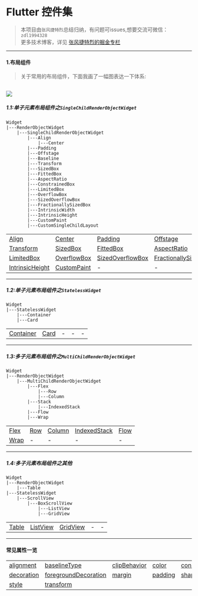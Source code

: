# Flutter 控件集

> 本项目由`张风捷特烈`总结归纳，有问题可issues,想要交流可微信：`zdl1994328`  
> 更多技术博客，详见
> [张风捷特烈的掘金专栏](https://juejin.im/user/5b42c0656fb9a04fe727eb37)

---

#### 1.布局组件

>关于常用的布局组件，下面我画了一幅图表达一下体系:

![](https://user-gold-cdn.xitu.io/2019/7/12/16be3c8b9e5507a0?w=2162&h=1134&f=png&s=263958)
---
##### 1.1:单子元素布局组件之`SingleChildRenderObjectWidget`

```
Widget
|---RenderObjectWidget  
    |---SingleChildRenderObjectWidget  
        |---Align
            |---Center
        |---Padding
        |---Offstage
        |---Baseline
        |---Transform
        |---SizedBox
        |---FittedBox
        |---AspectRatio
        |---ConstrainedBox
        |---LimitedBox
        |---OverflowBox
        |---SizedOverflowBox
        |---FractionallySizedBox
        |---IntrinsicWidth
        |---IntrinsicHeight
        |---CustomPaint
        |---CustomSingleChildLayout
```

 | |||||
---|---|---|---|---
[Align](https://github.com/FlutterJourney/flutter_widget_unit/blob/master/Flutter组件集/布局组件//RenderObjectWidget/SingleChildRenderObjectWidget/Align.md)| [Center](https://github.com/FlutterJourney/flutter_widget_unit/blob/master/Flutter组件集/布局组件//RenderObjectWidget/SingleChildRenderObjectWidget/Center.md)|[Padding](https://github.com/FlutterJourney/flutter_widget_unit/blob/master/Flutter组件集/布局组件//RenderObjectWidget/SingleChildRenderObjectWidget/Padding.md)|[Offstage](https://github.com/FlutterJourney/flutter_widget_unit/blob/master/Flutter组件集/布局组件/RenderObjectWidget/SingleChildRenderObjectWidget/Offstage.md)| [Baseline](https://github.com/FlutterJourney/flutter_widget_unit/blob/master/Flutter组件集/布局组件/RenderObjectWidget/SingleChildRenderObjectWidget/Baseline.md)
[Transform](https://github.com/FlutterJourney/flutter_widget_unit/blob/master/Flutter组件集/布局组件/RenderObjectWidget/SingleChildRenderObjectWidget/Transform.md)| [SizedBox](https://github.com/FlutterJourney/flutter_widget_unit/blob/master/Flutter组件集/布局组件/RenderObjectWidget/SingleChildRenderObjectWidget/SizedBox.md)|[FittedBox](https://github.com/FlutterJourney/flutter_widget_unit/blob/master/Flutter组件集/布局组件/RenderObjectWidget/SingleChildRenderObjectWidget/FittedBox.md)|[AspectRatio](https://github.com/FlutterJourney/flutter_widget_unit/blob/master/Flutter组件集/布局组件/RenderObjectWidget/SingleChildRenderObjectWidget/AspectRatio.md)| [ConstrainedBox](https://github.com/FlutterJourney/flutter_widget_unit/blob/master/Flutter组件集/布局组件/RenderObjectWidget/SingleChildRenderObjectWidget/ConstrainedBox.md)
[LimitedBox](https://github.com/FlutterJourney/flutter_widget_unit/blob/master/Flutter组件集/布局组件/RenderObjectWidget/SingleChildRenderObjectWidget/LimitedBox.md)| [OverflowBox](https://github.com/FlutterJourney/flutter_widget_unit/blob/master/Flutter组件集/布局组件/RenderObjectWidget/SingleChildRenderObjectWidget/OverflowBox.md)|[SizedOverflowBox](https://github.com/FlutterJourney/flutter_widget_unit/blob/master/Flutter组件集/布局组件/RenderObjectWidget/SingleChildRenderObjectWidget/SizedOverflowBox.md)|[FractionallySizedBox](https://github.com/FlutterJourney/flutter_widget_unit/blob/master/Flutter组件集/布局组件/RenderObjectWidget/SingleChildRenderObjectWidget/FractionallySizedBox.md)| [IntrinsicWidth](https://github.com/FlutterJourney/flutter_widget_unit/blob/master/Flutter组件集/布局组件/RenderObjectWidget/SingleChildRenderObjectWidget/IntrinsicWidth.md)
[IntrinsicHeight](https://github.com/FlutterJourney/flutter_widget_unit/blob/master/Flutter组件集/布局组件/RenderObjectWidget/SingleChildRenderObjectWidget/IntrinsicHeight.md)| [CustomPaint](https://github.com/FlutterJourney/flutter_widget_unit/blob/master/Flutter组件集/布局组件/RenderObjectWidget/SingleChildRenderObjectWidget/CustomPaint.md)|-|-| -


---

##### 1.2:单子元素布局组件之`StatelessWidget`

```
Widget
|---StatelessWidget  
    |---Container  
    |---Card
```

 | |||||
---|---|---|---|---
[Container](https://github.com/FlutterJourney/flutter_widget_unit/blob/master/Flutter组件集/布局组件/StatelessWidget/Container.md)| [Card](https://github.com/FlutterJourney/flutter_widget_unit/blob/master/Flutter组件集/布局组件/StatelessWidget/Card.md)|-|-| -

---

##### 1.3:多子元素布局组件之`MultiChildRenderObjectWidget`

```
Widget
|---RenderObjectWidget  
    |---MultiChildRenderObjectWidget  
        |---Flex
            |---Row
            |---Column
        |---Stack
            |---IndexedStack
        |---Flow
        |---Wrap
```

 | |||||
---|---|---|---|---
[Flex](https://github.com/FlutterJourney/flutter_widget_unit/blob/master/Flutter组件集/布局组件/RenderObjectWidget/MultiChildRenderObjectWidget/Flex.md)| [Row](https://github.com/FlutterJourney/flutter_widget_unit/blob/master/Flutter组件集/布局组件/RenderObjectWidget/MultiChildRenderObjectWidget/Row.md)|[Column](https://github.com/FlutterJourney/flutter_widget_unit/blob/master/Flutter组件集/布局组件/RenderObjectWidget/MultiChildRenderObjectWidget/Column.md)|[IndexedStack](https://github.com/FlutterJourney/flutter_widget_unit/blob/master/Flutter组件集/布局组件/RenderObjectWidget/MultiChildRenderObjectWidget/IndexedStack.md)|[Flow](https://github.com/FlutterJourney/flutter_widget_unit/blob/master/Flutter组件集/布局组件/RenderObjectWidget/MultiChildRenderObjectWidget/Flow.md)
[Wrap](https://github.com/FlutterJourney/flutter_widget_unit/blob/master/Flutter组件集/布局组件/RenderObjectWidget/MultiChildRenderObjectWidget/Wrap.md)| -|-|-|-

---

##### 1.4:多子元素布局组件之其他

```
Widget
|---RenderObjectWidget  
    |---Table  
|---StatelessWidget
    |---ScrollView
        |---BoxScrollView
            |---ListView
            |---GridView
```

 | |||||
---|---|---|---|---
[Table](null)| [ListView](null)|[GridView](null)|-|-

---

#### 常见属性一览
 | |||||
---|---|---|---|---
[alignment](https://github.com/FlutterJourney/flutter_widget_unit/blob/master/Flutter属性集/alignment:AlignmentGeometry.md)| [baselineType](https://github.com/FlutterJourney/flutter_widget_unit/blob/master/Flutter属性集/baselineType:TextBaseline.md)|[clipBehavior](https://github.com/FlutterJourney/flutter_widget_unit/blob/master/Flutter属性集/clipBehavior:Clip.md)|[color](https://github.com/FlutterJourney/flutter_widget_unit/blob/master/Flutter属性集/color:Color.md)|[constraints](https://github.com/FlutterJourney/flutter_widget_unit/blob/master/Flutter属性集/constraints:BoxConstraints.md)|[fit](https://github.com/FlutterJourney/flutter_widget_unit/blob/master/Flutter属性集/fit:BoxFit.md)
[decoration](https://github.com/FlutterJourney/flutter_widget_unit/blob/master/Flutter属性集/decoration:Decoration.md)| [foregroundDecoration](https://github.com/FlutterJourney/flutter_widget_unit/blob/master/Flutter属性集/foregroundDecoration:Decoration.md)|[margin](https://github.com/FlutterJourney/flutter_widget_unit/blob/master/Flutter属性集/margin:EdgeInsetsGeometry.md)|[padding](https://github.com/FlutterJourney/flutter_widget_unit/blob/master/Flutter属性集/padding:EdgeInsetsGeometry.md)|[shape](https://github.com/FlutterJourney/flutter_widget_unit/blob/master/Flutter属性集/shape:ShapeBorder.md)|[strutStyle](https://github.com/FlutterJourney/flutter_widget_unit/blob/master/Flutter属性集/strutStyle:StrutStyle.md)
[style](https://github.com/FlutterJourney/flutter_widget_unit/blob/master/Flutter属性集/style:TextStyle.md)| [transform](https://github.com/FlutterJourney/flutter_widget_unit/blob/master/Flutter属性集/transform:Matrix4.md)

